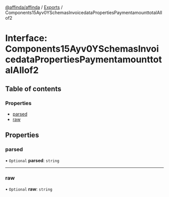 [@affinda/affinda](../README.md) / [Exports](../modules.md) / Components15Ayv0YSchemasInvoicedataPropertiesPaymentamounttotalAllof2

# Interface: Components15Ayv0YSchemasInvoicedataPropertiesPaymentamounttotalAllof2

## Table of contents

### Properties

- [parsed](Components15Ayv0YSchemasInvoicedataPropertiesPaymentamounttotalAllof2.md#parsed)
- [raw](Components15Ayv0YSchemasInvoicedataPropertiesPaymentamounttotalAllof2.md#raw)

## Properties

### parsed

• `Optional` **parsed**: `string`

___

### raw

• `Optional` **raw**: `string`
